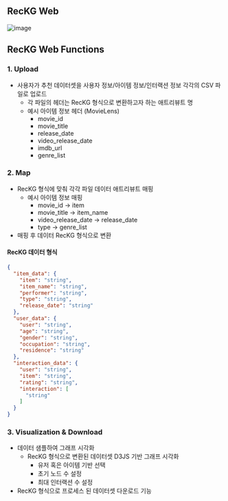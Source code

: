 ## RecKG Web
![image](https://github.com/user-attachments/assets/77a650fa-c4ab-44b9-9b2f-e8faa64ba45f)

## RecKG Web Functions

### 1. Upload

- 사용자가 추천 데이터셋을 사용자 정보/아이템 정보/인터랙션 정보 각각의 CSV 파일로 업로드
	- 각 파일의 헤더는 RecKG 형식으로 변환하고자 하는 애트리뷰트 명
	- 예시 아이템 정보 헤더 (MovieLens)
		- movie_id
		- movie_title 
		- release_date 
		- video_release_date 
		- imdb_url 
		- genre_list 

### 2. Map

- RecKG 형식에 맞춰 각각 파일 데이터 애트리뷰트 매핑
	- 예시 아이템 정보 매핑 
		- movie_id -> item
		- movie_title -> item_name 
		- video_release_date -> release_date 
		- type -> genre_list 
- 매핑 후 데이터 RecKG 형식으로 변환 

#### RecKG 데이터 형식 

```json
{
  "item_data": {
    "item": "string",
    "item_name": "string",
    "performer": "string",
    "type": "string",
    "release_date": "string"
  },
  "user_data": {
    "user": "string",
    "age": "string",
    "gender": "string",
    "occupation": "string",
    "residence": "string"
  },
  "interaction_data": {
    "user": "string",
    "item": "string",
    "rating": "string",
    "interaction": [
      "string"
    ]
  }
}
```

### 3. Visualization & Download 

- 데이터 샘플하여 그래프 시각화 
	- RecKG 형식으로 변환된 데이터셋 D3JS 기반 그래프 시각화 
		- 유저 혹은 아이템 기반 선택
		- 초기 노드 수 설정
		- 최대 인터랙션 수 설정 
- RecKG 형식으로 프로세스 된 데이터셋 다운로드 기능
